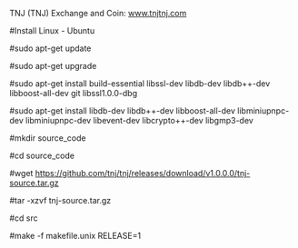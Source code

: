 
TNJ (TNJ)
Exchange and Coin: www.tnjtnj.com



#Install Linux - Ubuntu

#sudo apt-get update

#sudo apt-get upgrade


#sudo apt-get install build-essential libssl-dev libdb-dev libdb++-dev libboost-all-dev git libssl1.0.0-dbg

#sudo apt-get install libdb-dev libdb++-dev libboost-all-dev libminiupnpc-dev libminiupnpc-dev libevent-dev libcrypto++-dev libgmp3-dev

#mkdir source_code

#cd source_code

#wget https://github.com/tnj/tnj/releases/download/v1.0.0.0/tnj-source.tar.gz

#tar -xzvf tnj-source.tar.gz

#cd src

#make -f makefile.unix RELEASE=1

